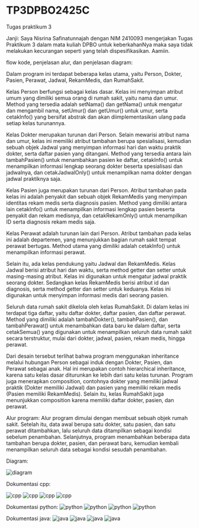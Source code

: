 # TP3DPBO2425C
Tugas praktikum 3

Janji:
Saya Nisrina Safinatunnajah dengan NIM 2410093 mengerjakan Tugas Praktikum 3 dalam mata kuliah DPBO untuk keberkahanNya maka saya tidak melakukan kecurangan seperti yang telah dispesifikasikan. Aamiin.

flow kode, penjelasan alur, dan penjelasan diagram:

Dalam program ini terdapat beberapa kelas utama, yaitu Person, Dokter, Pasien, Perawat, Jadwal, RekamMedis, dan RumahSakit.

Kelas Person berfungsi sebagai kelas dasar. Kelas ini menyimpan atribut umum yang dimiliki semua orang di rumah sakit, yaitu nama dan umur. Method yang tersedia adalah setNama() dan getNama() untuk mengatur dan mengambil nama, setUmur() dan getUmur() untuk umur, serta cetakInfo() yang bersifat abstrak dan akan diimplementasikan ulang pada setiap kelas turunannya.

Kelas Dokter merupakan turunan dari Person. Selain mewarisi atribut nama dan umur, kelas ini memiliki atribut tambahan berupa spesialisasi, kemudian sebuah objek Jadwal yang menyimpan informasi hari dan waktu praktik dokter, serta daftar pasien yang ditangani. Method yang tersedia antara lain tambahPasien() untuk menambahkan pasien ke daftar, cetakInfo() untuk menampilkan informasi lengkap seorang dokter beserta spesialisasi dan jadwalnya, dan cetakJadwalOnly() untuk menampilkan nama dokter dengan jadwal praktiknya saja.

Kelas Pasien juga merupakan turunan dari Person. Atribut tambahan pada kelas ini adalah penyakit dan sebuah objek RekamMedis yang menyimpan identitas rekam medis serta diagnosis pasien. Method yang dimiliki antara lain cetakInfo() untuk menampilkan informasi lengkap pasien beserta penyakit dan rekam medisnya, dan cetakRekamOnly() untuk menampilkan ID serta diagnosis rekam medis saja.

Kelas Perawat adalah turunan lain dari Person. Atribut tambahan pada kelas ini adalah departemen, yang menunjukkan bagian rumah sakit tempat perawat bertugas. Method utama yang dimiliki adalah cetakInfo() untuk menampilkan informasi perawat.

Selain itu, ada kelas pendukung yaitu Jadwal dan RekamMedis. Kelas Jadwal berisi atribut hari dan waktu, serta method getter dan setter untuk masing-masing atribut. Kelas ini digunakan untuk mengatur jadwal praktik seorang dokter. Sedangkan kelas RekamMedis berisi atribut id dan diagnosis, serta method getter dan setter untuk keduanya. Kelas ini digunakan untuk menyimpan informasi medis dari seorang pasien.

Seluruh data rumah sakit dikelola oleh kelas RumahSakit. Di dalam kelas ini terdapat tiga daftar, yaitu daftar dokter, daftar pasien, dan daftar perawat. Method yang dimiliki adalah tambahDokter(), tambahPasien(), dan tambahPerawat() untuk menambahkan data baru ke dalam daftar, serta cetakSemua() yang digunakan untuk menampilkan seluruh data rumah sakit secara terstruktur, mulai dari dokter, jadwal, pasien, rekam medis, hingga perawat.

Dari desain tersebut terlihat bahwa program menggunakan inheritance melalui hubungan Person sebagai induk dengan Dokter, Pasien, dan Perawat sebagai anak. Hal ini merupakan contoh hierarchical inheritance, karena satu kelas dasar diturunkan ke lebih dari satu kelas turunan. Program juga menerapkan composition, contohnya dokter yang memiliki jadwal praktik (Dokter memiliki Jadwal) dan pasien yang memiliki rekam medis (Pasien memiliki RekamMedis). Selain itu, kelas RumahSakit juga menunjukkan composition karena memiliki daftar dokter, pasien, dan perawat.

Alur program:
Alur program dimulai dengan membuat sebuah objek rumah sakit. Setelah itu, data awal berupa satu dokter, satu pasien, dan satu perawat ditambahkan, lalu seluruh data ditampilkan sebagai kondisi sebelum penambahan. Selanjutnya, program menambahkan beberapa data tambahan berupa dokter, pasien, dan perawat baru, kemudian kembali menampilkan seluruh data sebagai kondisi sesudah penambahan. 


Diagram:

![diagram](TP3.drawio.png)

Dokumentasi cpp:

![cpp](cpp/dokumentasi/Screenshot1818.png)
![cpp](cpp/dokumentasi/Screenshot1819.png)
![cpp](cpp/dokumentasi/Screenshot1820.png)
![cpp](cpp/dokumentasi/Screenshot1821.png)

Dokumentasi python:
![python](python/dokumentasi/Screenshot1822.png)
![python](python/dokumentasi/Screenshot1823.png)
![python](python/dokumentasi/Screenshot1824.png)
![python](python/dokumentasi/Screenshot1825.png)

Dokumentasi java: 
![java](java/dokumentasi/Screenshot1826.png)
![java](java/dokumentasi/Screenshot1827.png)
![java](java/dokumentasi/Screenshot1828.png)
![java](java/dokumentasi/Screenshot1829.png)

